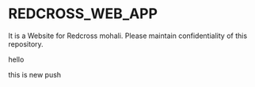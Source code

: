 # REDCROSS_WEB_APP
It is a Website for Redcross mohali.
Please maintain confidentiality of this repository.

hello

this is new push